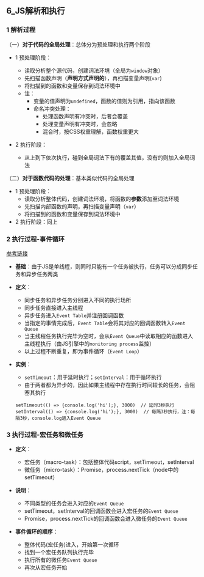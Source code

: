 ## 6_JS解析和执行

### 1 解析过程

（一）**对于代码的全局处理**：总体分为预处理和执行两个阶段
- 1 预处理阶段：
	- 读取分析整个源代码，创建词法环境（全局为`window`对象）
	- 先扫描函数声明（**声明方式声明的**），再扫描变量声明(`var`)
	- 将扫描到的函数和变量保存到词法环境中
	- 注：
		- 变量的值声明为`undefined`，函数的值则为引用，指向该函数
		- 命名冲突处理：
			- 处理函数声明有冲突时，后者会覆盖
			- 处理变量声明有冲突时，会忽略
			- 混合时，按CSS权重理解，函数权重更大

- 2 执行阶段：
	- 从上到下依次执行，碰到全局词法下有的覆盖其值，没有的则加入全局词法

（二）**对于函数代码的处理**：基本类似代码的全局处理
- 1 预处理阶段：
	- 读取分析整体代码，创建词法环境，将函数的**参数**添加至词法环境
	- 先扫描内部函数的声明，再扫描变量声明（`var`）
	- 将扫描到的函数和变量保存到词法环境中
- 2 执行阶段：同上

### 2 执行过程-事件循环 
[参考链接](https://juejin.im/post/59e85eebf265da430d571f89)

- **基础**：由于JS是单线程，则同时只能有一个任务被执行，任务可以分成同步任务和异步任务两类

- **定义**：
	- 同步任务和异步任务分别进入不同的执行场所
	- 同步任务直接进入主线程
	- 异步任务进入`Event Table`并注册回调函数
	- 当指定的事情完成后，`Event Table`会将其对应的回调函数转入`Event Queue`
	- 当主线程任务执行完毕为空时，会从`Event Queue`中读取相应的函数进入主线程执行（由JS引擎中的`monitoring process`监控）
	- 以上过程不断重复，即为事件循环（`Event Loop`）

- **实例**：
	- `setTimeout`：用于延时执行；`setInterval`：用于循环执行
	- 由于两者都为异步的，因此如果主线程中存在执行时间较长的任务，会阻塞其执行
	```
	setTimeout(() => {console.log('hi');}, 3000)  // 延时3秒执行
	setInterval(() => {console.log('hi');}, 3000)  // 每隔3秒执行，注：每隔3秒，console.log进入Event Queue
	```
	
### 3 执行过程-宏任务和微任务
- **定义**：
	- 宏任务（macro-task）：包括整体代码script，setTimeout，setInterval
	- 微任务（micro-task）：Promise，process.nextTick（node中的setTimeout）

- **说明**：
	- 不同类型的任务会进入对应的`Event Queue`
	- setTimeout，setInterval的回调函数会进入宏任务的`Event Queue`
	- Promise，process.nextTick的回调函数会进入微任务的`Event Queue`

- **事件循环的顺序**：
	- 整体代码(宏任务)进入，开始第一次循环
	- 找到一个宏任务队列执行完毕
	- 执行所有的微任务`Event Queue`
	- 再次从宏任务开始

